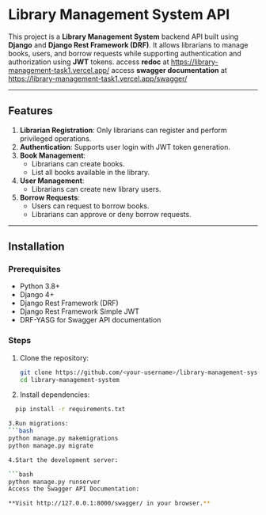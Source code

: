 # Library Management System API

This project is a **Library Management System** backend API built using **Django** and **Django Rest Framework (DRF)**. It allows librarians to manage books, users, and borrow requests while supporting authentication and authorization using **JWT** tokens.
access **redoc** at https://library-management-task1.vercel.app/
access **swagger documentation** at https://library-management-task1.vercel.app/swagger/

---

## Features

1. **Librarian Registration**: Only librarians can register and perform privileged operations.
2. **Authentication**: Supports user login with JWT token generation.
3. **Book Management**:
   - Librarians can create books.
   - List all books available in the library.
4. **User Management**:
   - Librarians can create new library users.
5. **Borrow Requests**:
   - Users can request to borrow books.
   - Librarians can approve or deny borrow requests.

---

## Installation

### Prerequisites

- Python 3.8+
- Django 4+
- Django Rest Framework (DRF)
- Django Rest Framework Simple JWT
- DRF-YASG for Swagger API documentation

### Steps

1. Clone the repository:
   ```bash
   git clone https://github.com/<your-username>/library-management-system.git
   cd library-management-system

2. Install dependencies:
  ```bash
    pip install -r requirements.txt

3.Run migrations:
  ```bash
  python manage.py makemigrations
  python manage.py migrate

4.Start the development server:

  ```bash  
  python manage.py runserver
  Access the Swagger API Documentation:

**Visit http://127.0.0.1:8000/swagger/ in your browser.**
